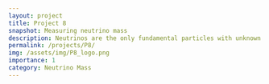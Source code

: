```yaml
---
layout: project
title: Project 8 
snapshot: Measuring neutrino mass
description: Neutrinos are the only fundamental particles with unknown mass. The goal of the Project 8 experiment is to precisely measure the mass of neutrinos using the Cyclotron Radiation Emission Spectroscopy (CRES). On the experiment, the group's efforts are focused on the development of advanced triggering and reconstruction algorithms to improve the sensitivity of the experiment to neutrino mass. 
permalink: /projects/P8/
img: /assets/img/P8_logo.png
importance: 1
category: Neutrino Mass
---
```


<!-- Coming soon... -->
 <!-- Neutrino mass is one of the only unknown fundamental properties of the elementary.  -->